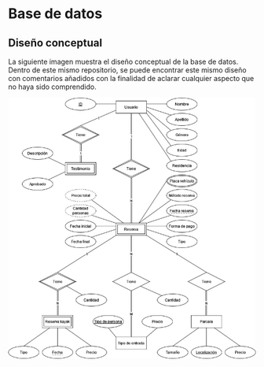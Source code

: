# Base de datos

## Diseño conceptual

La siguiente imagen muestra el diseño conceptual de la base de datos. Dentro de este mismo repositorio, se puede encontrar este mismo diseño con comentarios añadidos con la finalidad de aclarar cualquier aspecto que no haya sido comprendido.

![](conceptual.jpg)
